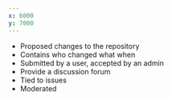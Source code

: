 ```yaml
---
x: 6000
y: 7000
---
```


* Proposed changes to the repository
* Contains who changed what when
* Submitted by a user, accepted by an admin
* Provide a discussion forum
* Tied to issues
* Moderated